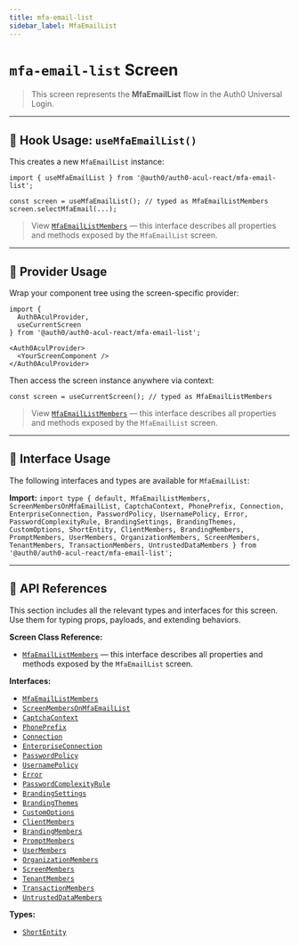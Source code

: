 ```yaml
---
title: mfa-email-list
sidebar_label: MfaEmailList
---
```


# `mfa-email-list` Screen

> This screen represents the **MfaEmailList** flow in the Auth0 Universal Login.

---

## 🔹 Hook Usage: `useMfaEmailList()`

This creates a new `MfaEmailList` instance:

```tsx
import { useMfaEmailList } from '@auth0/auth0-acul-react/mfa-email-list';

const screen = useMfaEmailList(); // typed as MfaEmailListMembers
screen.selectMfaEmail(...);
```

> View [`MfaEmailListMembers`](https://auth0.github.io/universal-login/interfaces/Classes.MfaEmailListMembers.html) — this interface describes all properties and methods exposed by the `MfaEmailList` screen.

---

## 🔹 Provider Usage

Wrap your component tree using the screen-specific provider:

```tsx
import {
  Auth0AculProvider,
  useCurrentScreen
} from '@auth0/auth0-acul-react/mfa-email-list';

<Auth0AculProvider>
  <YourScreenComponent />
</Auth0AculProvider>
```

Then access the screen instance anywhere via context:

```tsx
const screen = useCurrentScreen(); // typed as MfaEmailListMembers
```

> View [`MfaEmailListMembers`](https://auth0.github.io/universal-login/interfaces/Classes.MfaEmailListMembers.html) — this interface describes all properties and methods exposed by the `MfaEmailList` screen.

---

## 🔹 Interface Usage

The following interfaces and types are available for `MfaEmailList`:

**Import:**
`import type { default, MfaEmailListMembers, ScreenMembersOnMfaEmailList, CaptchaContext, PhonePrefix, Connection, EnterpriseConnection, PasswordPolicy, UsernamePolicy, Error, PasswordComplexityRule, BrandingSettings, BrandingThemes, CustomOptions, ShortEntity, ClientMembers, BrandingMembers, PromptMembers, UserMembers, OrganizationMembers, ScreenMembers, TenantMembers, TransactionMembers, UntrustedDataMembers } from '@auth0/auth0-acul-react/mfa-email-list';`

---

## 🔸 API References

This section includes all the relevant types and interfaces for this screen. Use them for typing props, payloads, and extending behaviors.

**Screen Class Reference:**  
- [`MfaEmailListMembers`](https://auth0.github.io/universal-login/interfaces/Classes.MfaEmailListMembers.html) — this interface describes all properties and methods exposed by the `MfaEmailList` screen.

**Interfaces:**
- [`MfaEmailListMembers`](https://auth0.github.io/universal-login/interfaces/Classes.MfaEmailListMembers.html)
- [`ScreenMembersOnMfaEmailList`](https://auth0.github.io/universal-login/interfaces/Classes.ScreenMembersOnMfaEmailList.html)
- [`CaptchaContext`](https://auth0.github.io/universal-login/interfaces/Classes.CaptchaContext.html)
- [`PhonePrefix`](https://auth0.github.io/universal-login/interfaces/Classes.PhonePrefix.html)
- [`Connection`](https://auth0.github.io/universal-login/interfaces/Classes.Connection.html)
- [`EnterpriseConnection`](https://auth0.github.io/universal-login/interfaces/Classes.EnterpriseConnection.html)
- [`PasswordPolicy`](https://auth0.github.io/universal-login/interfaces/Classes.PasswordPolicy.html)
- [`UsernamePolicy`](https://auth0.github.io/universal-login/interfaces/Classes.UsernamePolicy.html)
- [`Error`](https://auth0.github.io/universal-login/interfaces/Classes.Error.html)
- [`PasswordComplexityRule`](https://auth0.github.io/universal-login/interfaces/Classes.PasswordComplexityRule.html)
- [`BrandingSettings`](https://auth0.github.io/universal-login/interfaces/Classes.BrandingSettings.html)
- [`BrandingThemes`](https://auth0.github.io/universal-login/interfaces/Classes.BrandingThemes.html)
- [`CustomOptions`](https://auth0.github.io/universal-login/interfaces/Classes.CustomOptions.html)
- [`ClientMembers`](https://auth0.github.io/universal-login/interfaces/Classes.ClientMembers.html)
- [`BrandingMembers`](https://auth0.github.io/universal-login/interfaces/Classes.BrandingMembers.html)
- [`PromptMembers`](https://auth0.github.io/universal-login/interfaces/Classes.PromptMembers.html)
- [`UserMembers`](https://auth0.github.io/universal-login/interfaces/Classes.UserMembers.html)
- [`OrganizationMembers`](https://auth0.github.io/universal-login/interfaces/Classes.OrganizationMembers.html)
- [`ScreenMembers`](https://auth0.github.io/universal-login/interfaces/Classes.ScreenMembers.html)
- [`TenantMembers`](https://auth0.github.io/universal-login/interfaces/Classes.TenantMembers.html)
- [`TransactionMembers`](https://auth0.github.io/universal-login/interfaces/Classes.TransactionMembers.html)
- [`UntrustedDataMembers`](https://auth0.github.io/universal-login/interfaces/Classes.UntrustedDataMembers.html)


**Types:**
- [`ShortEntity`](https://auth0.github.io/universal-login/types/Classes.ShortEntity.html)
